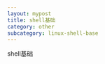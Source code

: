 ```yaml
---
layout: mypost
title: shell基础
category: other
subcategory: linux-shell-base
---
```

shell基础

<!-- more -->

